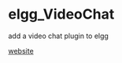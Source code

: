 elgg_VideoChat
==============

add a video chat plugin to elgg  

<a href="http://laike9m.webfactional.com/elgg/elgg/">website</a>